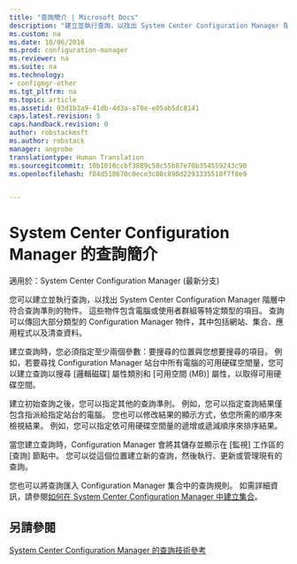 ```yaml
---
title: "查詢簡介 | Microsoft Docs"
description: "建立並執行查詢，以找出 System Center Configuration Manager 階層中符合查詢準則的物件。"
ms.custom: na
ms.date: 10/06/2016
ms.prod: configuration-manager
ms.reviewer: na
ms.suite: na
ms.technology:
- configmgr-other
ms.tgt_pltfrm: na
ms.topic: article
ms.assetid: 03d1b3a9-41db-4d3a-a70e-e05ab5dc8141
caps.latest.revision: 5
caps.handback.revision: 0
author: robstackmsft
ms.author: robstack
manager: angrobe
translationtype: Human Translation
ms.sourcegitcommit: 10b1010ccbf3889c58c55b87e70b354559243c90
ms.openlocfilehash: f84d518670c0ece3c08c890d2293335518f7f8e9


---
```

# <a name="introduction-to-queries-in-system-center-configuration-manager"></a>System Center Configuration Manager 的查詢簡介

適用於：System Center Configuration Manager (最新分支)

您可以建立並執行查詢，以找出 System Center Configuration Manager 階層中符合查詢準則的物件。 這些物件包含電腦或使用者群組等特定類型的項目。 查詢可以傳回大部分類型的 Configuration Manager 物件，其中包括網站、集合、應用程式以及清查資料。  

 建立查詢時，您必須指定至少兩個參數：要搜尋的位置與您想要搜尋的項目。 例如，若要尋找 Configuration Manager 站台中所有電腦的可用硬碟空間量，您可以建立查詢以搜尋 [邏輯磁碟] 屬性類別和 [可用空間 (MB)] 屬性，以取得可用硬碟空間。  

 建立初始查詢之後，您可以指定其他的查詢準則。 例如，您可以指定查詢結果僅包含指派給指定站台的電腦。 您也可以修改結果的顯示方式，依您所需的順序來檢視結果。 例如，您可以指定依可用硬碟空間量的遞增或遞減順序來排序結果。  

 當您建立查詢時，Configuration Manager 會將其儲存並顯示在 [監視] 工作區的 [查詢] 節點中。 您可以從這個位置建立新的查詢，然後執行、更新或管理現有的查詢。  

 您也可以將查詢匯入 Configuration Manager 集合中的查詢規則。 如需詳細資訊，請參閱[如何在 System Center Configuration Manager 中建立集合](../../../core/clients/manage/collections/create-collections.md)。  

## <a name="see-also"></a>另請參閱  
 [System Center Configuration Manager 的查詢技術參考](../../../core/servers/manage/queries-technical-reference.md)



<!--HONumber=Dec16_HO3-->


